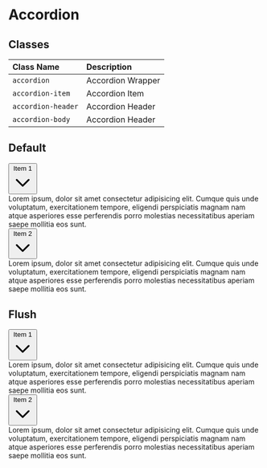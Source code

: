 <script setup>
import Docs from '@/components/Docs.vue'
</script>

# Accordion

## Classes

| Class Name         | Description       |
| :----------------- | :---------------- |
| `accordion`        | Accordion Wrapper |
| `accordion-item`   | Accordion Item    |
| `accordion-header` | Accordion Header  |
| `accordion-body`   | Accordion Header  |

## Default

<Docs>
<div class="accordion" id="accordionExample">
  <div class="accordion-item">
    <div class="accordion-header">
      <button
        type="button"
        data-bs-toggle="collapse"
        data-bs-target="#collapseOne"
        aria-expanded="true"
        aria-controls="collapseOne"
      >
        Item 1
        <svg
          xmlns="http://www.w3.org/2000/svg"
          class="h-5 w-5"
          fill="none"
          viewBox="0 0 24 24"
          stroke="currentColor"
          stroke-width="2"
        >
          <path
            stroke-linecap="round"
            stroke-linejoin="round"
            d="M19 9l-7 7-7-7"
          />
        </svg>
      </button>
    </div>
    <div
      id="collapseOne"
      class="accordion-body collapse show"
      aria-labelledby="headingOne"
      data-bs-parent="#accordionExample"
    >
      Lorem ipsum, dolor sit amet consectetur adipisicing elit. Cumque
      quis unde voluptatum, exercitationem tempore, eligendi
      perspiciatis magnam nam atque asperiores esse perferendis porro
      molestias necessitatibus aperiam saepe mollitia eos sunt.
    </div>
  </div>
  <div class="accordion-item">
    <div class="accordion-header">
      <button
        type="button"
        data-bs-toggle="collapse"
        data-bs-target="#collapseTwo"
        aria-expanded="true"
        aria-controls="collapseTwo"
      >
        Item 2
        <svg
          xmlns="http://www.w3.org/2000/svg"
          class="h-5 w-5"
          fill="none"
          viewBox="0 0 24 24"
          stroke="currentColor"
          stroke-width="2"
        >
          <path
            stroke-linecap="round"
            stroke-linejoin="round"
            d="M19 9l-7 7-7-7"
          />
        </svg>
      </button>
    </div>
    <div
      id="collapseTwo"
      class="accordion-body collapse"
      aria-labelledby="headingOne"
      data-bs-parent="#accordionExample"
    >
      Lorem ipsum, dolor sit amet consectetur adipisicing elit. Cumque
      quis unde voluptatum, exercitationem tempore, eligendi
      perspiciatis magnam nam atque asperiores esse perferendis porro
      molestias necessitatibus aperiam saepe mollitia eos sunt.
    </div>
  </div>
</div>
<template #code>

```html
<div class="accordion" id="accordionExample">
  <div class="accordion-item">
    <div class="accordion-header">
      <button
        type="button"
        data-bs-toggle="collapse"
        data-bs-target="#collapseOne"
        aria-expanded="true"
        aria-controls="collapseOne"
      >
        Item 1
        <svg
          xmlns="http://www.w3.org/2000/svg"
          class="h-5 w-5"
          fill="none"
          viewBox="0 0 24 24"
          stroke="currentColor"
          stroke-width="2"
        >
          <path
            stroke-linecap="round"
            stroke-linejoin="round"
            d="M19 9l-7 7-7-7"
          />
        </svg>
      </button>
    </div>
    <div
      id="collapseOne"
      class="accordion-body collapse show"
      aria-labelledby="headingOne"
      data-bs-parent="#accordionExample"
    >
      Lorem ipsum, dolor sit amet consectetur adipisicing elit. Cumque quis unde
      voluptatum, exercitationem tempore, eligendi perspiciatis magnam nam atque
      asperiores esse perferendis porro molestias necessitatibus aperiam saepe
      mollitia eos sunt.
    </div>
  </div>
  <div class="accordion-item">
    <div class="accordion-header">
      <button
        type="button"
        data-bs-toggle="collapse"
        data-bs-target="#collapseTwo"
        aria-expanded="true"
        aria-controls="collapseTwo"
      >
        Item 2
        <svg
          xmlns="http://www.w3.org/2000/svg"
          class="h-5 w-5"
          fill="none"
          viewBox="0 0 24 24"
          stroke="currentColor"
          stroke-width="2"
        >
          <path
            stroke-linecap="round"
            stroke-linejoin="round"
            d="M19 9l-7 7-7-7"
          />
        </svg>
      </button>
    </div>
    <div
      id="collapseTwo"
      class="accordion-body collapse"
      aria-labelledby="headingOne"
      data-bs-parent="#accordionExample"
    >
      Lorem ipsum, dolor sit amet consectetur adipisicing elit. Cumque quis unde
      voluptatum, exercitationem tempore, eligendi perspiciatis magnam nam atque
      asperiores esse perferendis porro molestias necessitatibus aperiam saepe
      mollitia eos sunt.
    </div>
  </div>
</div>
```

</template>
</Docs>

## Flush

<Docs>
<div class="accordion accordion-flush" id="accordionExample2">
  <div class="accordion-item">
    <div class="accordion-header">
      <button
        type="button"
        data-bs-toggle="collapse"
        data-bs-target="#collapse1"
        aria-expanded="true"
        aria-controls="collapse1"
      >
        Item 1
        <svg
          xmlns="http://www.w3.org/2000/svg"
          class="h-5 w-5 accordion-header-icon"
          fill="none"
          viewBox="0 0 24 24"
          stroke="currentColor"
          stroke-width="2"
        >
          <path
            stroke-linecap="round"
            stroke-linejoin="round"
            d="M19 9l-7 7-7-7"
          />
        </svg>
      </button>
    </div>
    <div
      id="collapse1"
      class="accordion-body collapse"
      aria-labelledby="headingOne"
      data-bs-parent="#accordionExample2"
    >
      Lorem ipsum, dolor sit amet consectetur adipisicing elit. Cumque
      quis unde voluptatum, exercitationem tempore, eligendi
      perspiciatis magnam nam atque asperiores esse perferendis porro
      molestias necessitatibus aperiam saepe mollitia eos sunt.
    </div>
  </div>
  <div class="accordion-item">
    <div class="accordion-header">
      <button
        type="button"
        data-bs-toggle="collapse"
        data-bs-target="#collapse2"
        aria-expanded="true"
        aria-controls="collapse2"
      >
        Item 2
        <svg
          xmlns="http://www.w3.org/2000/svg"
          class="h-5 w-5 accordion-header-icon"
          fill="none"
          viewBox="0 0 24 24"
          stroke="currentColor"
          stroke-width="2"
        >
          <path
            stroke-linecap="round"
            stroke-linejoin="round"
            d="M19 9l-7 7-7-7"
          />
        </svg>
      </button>
    </div>
    <div
      id="collapse2"
      class="accordion-body collapse"
      aria-labelledby="headingOne"
      data-bs-parent="#accordionExample2"
    >
      Lorem ipsum, dolor sit amet consectetur adipisicing elit. Cumque
      quis unde voluptatum, exercitationem tempore, eligendi
      perspiciatis magnam nam atque asperiores esse perferendis porro
      molestias necessitatibus aperiam saepe mollitia eos sunt.
    </div>
  </div>
</div>
<template #code>

```html
<div class="accordion accordion-flush" id="accordionExample2">...</div>
```

</template>

</Docs>
